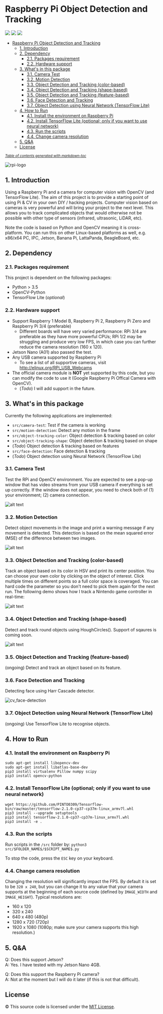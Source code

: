 # Raspberry Pi Object Detection and Tracking

![](https://img.shields.io/github/stars/automaticdai/rpi-object-detection) ![](https://img.shields.io/github/forks/automaticdai/rpi-object-detection) ![](https://img.shields.io/github/license/automaticdai/rpi-object-detection)

- [Raspberry Pi Object Detection and Tracking](#raspberry-pi-object-detection-and-tracking)
  - [1. Introduction](#1-introduction)
  - [2. Dependency](#2-dependency)
    - [2.1. Packages requirement](#21-packages-requirement)
    - [2.2. Hardware support](#22-hardware-support)
  - [3. What's in this package](#3-whats-in-this-package)
    - [3.1. Camera Test](#31-camera-test)
    - [3.2. Motion Detection](#32-motion-detection)
    - [3.3. Object Detection and Tracking (color-based)](#33-object-detection-and-tracking-color-based)
    - [3.4. Object Detection and Tracking (shape-based)](#34-object-detection-and-tracking-shape-based)
    - [3.5. Object Detection and Tracking (feature-based)](#35-object-detection-and-tracking-feature-based)
    - [3.6. Face Detection and Tracking](#36-face-detection-and-tracking)
    - [3.7. Object Detection using Neural Network (TensorFlow Lite)](#37-object-detection-using-neural-network-tensorflow-lite)
  - [4. How to Run](#4-how-to-run)
    - [4.1. Install the environment on Raspberry Pi](#41-install-the-environment-on-raspberry-pi)
    - [4.2. Install TensorFlow Lite (optional; only if you want to use neural network)](#42-install-tensorflow-lite-optional-only-if-you-want-to-use-neural-network)
    - [4.3. Run the scripts](#43-run-the-scripts)
    - [4.4. Change camera resolution](#44-change-camera-resolution)
  - [5. Q&A](#5-qa)
  - [License](#license)

<small><i><a href='http://ecotrust-canada.github.io/markdown-toc/'>Table of contents generated with markdown-toc</a></i></small>

![rpi-logo](rpi-logo.png)

## 1. Introduction
Using a Raspberry Pi and a camera for computer vision with OpenCV (and TensorFlow Lite). The aim of this project is to provide a starting point of using Pi & CV in your own DIY / hacking projects. Computer vision based on cameras is very powerful and will bring your project to the next level. This allows you to track complicated objects that would otherwise not be possible with other type of sensors (infrared, ultrasonic, LiDAR, etc). 

Note the code is based on Python and OpenCV meaning it is cross-platform. You can run this on other Linux-based platforms as well, e.g. x86/x64 PC, IPC, Jetson, Banana Pi, LattaPanda, BeagleBoard, etc.  


## 2. Dependency
### 2.1. Packages requirement
This project is dependent on the following packages:
- Python > 3.5
- OpenCV-Python
- TensorFlow Lite (*optional*)

### 2.2. Hardware support
- Support Raspberry 1 Model B, Raspberry Pi 2, Raspberry Pi Zero and Raspberry Pi 3/4 (preferable)
  - Different boards will have very varied performance: RPi 3/4 are preferable as they have more powerful CPUs; RPi 1/2 may be struggling and produce very low FPS, in which case you can further reduce the camera resolution (160 x 120).
- Jetson Nano (A01) also passed the test.
- Any USB camera supported by Raspberry Pi  
  - To see a list of all supportive cameras, visit http://elinux.org/RPi_USB_Webcams
- The official camera module is **NOT** yet supported by this code, but you can modify the code to use it (Google Raspberry Pi Offical Camera with OpenCV). 
  - (*Todo*) I will add support in the future.


## 3. What's in this package
Currently the following applications are implemented:

- `src/camera-test`: Test if the camera is working
- `src/motion-detection`: Detect any motion in the frame
- `src/object-tracking-color`: Object detection & tracking based on color
- `src/object-tracking-shape`: Object detection & tracking based on shape
- (*Todo*) Object detection & tracking based on features
- `src/face-detection`: Face detection & tracking
- (*Todo*) Object detection using Neural Network (TensorFlow Lite)

### 3.1. Camera Test
Test the RPi and OpenCV environment. You are expected to see a pop-up window that has video streams from your USB camera if everything is set up correctly. If the window does not appear, you need to check both of (1) your environment; (2) camera connection.

![alt text](./images/cv_camera_test.png)

### 3.2. Motion Detection
Detect object movements in the image and print a warning message if any movement is detected. This detection is based on the mean squared error (MSE) of the difference between two images.

![alt text](./images/cv_motion_detection.png)

### 3.3. Object Detection and Tracking (color-based)
Track an object based on its color in HSV and print its center position. You can choose your own color by clicking on the object of interest. Click multiple times on different points so a full color space is coveraged. You can hard code the parameter so you don't need to pick them again for the next run. The following demo shows how I track a Nintendo game controller in real-time:

![alt text](./images/cv_object_tracking_color.png)

### 3.4. Object Detection and Tracking (shape-based)
Detect and track round objects using HoughCircles().
Support of sqaures is coming soon. 

![alt text](./images/cv_object_tracking_shape.png)

### 3.5. Object Detection and Tracking (feature-based)
(ongoing) Detect and track an object based on its feature.


### 3.6. Face Detection and Tracking
Detecting face using Harr Cascade detector.

![cv_face-detection](images/cv_face-detection.png)


### 3.7. Object Detection using Neural Network (TensorFlow Lite)
(ongoing) Use TensorFlow Lite to recognise objects. 


## 4. How to Run
### 4.1. Install the environment on Raspberry Pi
```
sudo apt-get install libopencv-dev
sudo apt-get install libatlas-base-dev
pip3 install virtualenv Pillow numpy scipy
pip3 install opencv-python
```

### 4.2. Install TensorFlow Lite (optional; only if you want to use neural network)
```
wget https://github.com/PINTO0309/Tensorflow-bin/raw/master/tensorflow-2.1.0-cp37-cp37m-linux_armv7l.whl
pip3 install --upgrade setuptools
pip3 install tensorflow-2.1.0-cp37-cp37m-linux_armv7l.whl
pip3 install -e .
```

### 4.3. Run the scripts
Run scripts in the `/src` folder by: `python3 src/$FOLDER_NAME$/$SCRIPT_NAME$.py`

To stop the code, press the `ESC` key on your keyboard.

### 4.4. Change camera resolution
Changing the resolution will significantly impact the FPS. By default it is set to be `320 x 240`, but you can change it to any value that your camera supports at the beginning of each source code (defined by `IMAGE_WIDTH` and `IMAGE_HEIGHT`). Typical resolutions are:

- 160 x 120
- 320 x 240
- 640 x 480 (480p)
- 1280 x 720 (720p)
- 1920 x 1080 (1080p; make sure your camera supports this high resolution.)


## 5. Q&A
Q: Does this support Jetson?  
A: Yes. I have tested with my Jetson Nano 4GB.

Q: Does this support the Raspberry Pi camera?  
A: Not at the moment but I will do it later (if this is not that difficult).


## License
© This source code is licensed under the [MIT License](LICENSE).